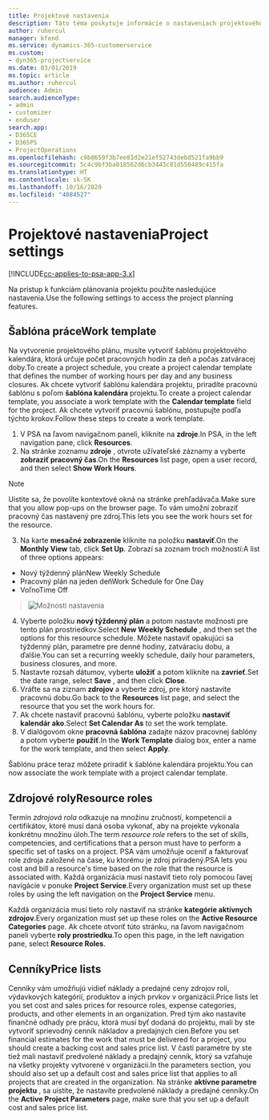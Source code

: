 ```yaml
---
title: Projektové nastavenia
description: Táto téma poskytuje informácie o nastaveniach projektového manažmentu.
author: ruhercul
manager: kfend
ms.service: dynamics-365-customerservice
ms.custom:
- dyn365-projectservice
ms.date: 03/01/2019
ms.topic: article
ms.author: ruhercul
audience: Admin
search.audienceType:
- admin
- customizer
- enduser
search.app:
- D365CE
- D365PS
- ProjectOperations
ms.openlocfilehash: c9b8659f3b7ee81d2e21ef52743debd521fa9bb9
ms.sourcegitcommit: 5c4c9bf3ba018562d6cb3443c01d550489c415fa
ms.translationtype: HT
ms.contentlocale: sk-SK
ms.lasthandoff: 10/16/2020
ms.locfileid: "4084527"
---
```

# <a name="project-settings"></a><span data-ttu-id="01fcd-103">Projektové nastavenia</span><span class="sxs-lookup"><span data-stu-id="01fcd-103">Project settings</span></span>

[!INCLUDE[cc-applies-to-psa-app-3.x](../includes/cc-applies-to-psa-app-3x.md)]

<span data-ttu-id="01fcd-104">Na prístup k funkciám plánovania projektu použite nasledujúce nastavenia.</span><span class="sxs-lookup"><span data-stu-id="01fcd-104">Use the following settings to access the project planning features.</span></span>

## <a name="work-template"></a><span data-ttu-id="01fcd-105">Šablóna práce</span><span class="sxs-lookup"><span data-stu-id="01fcd-105">Work template</span></span>

<span data-ttu-id="01fcd-106">Na vytvorenie projektového plánu, musíte vytvoriť šablónu projektového kalendára, ktorá určuje počet pracovných hodín za deň a počas zatváracej doby.</span><span class="sxs-lookup"><span data-stu-id="01fcd-106">To create a project schedule, you create a project calendar template that defines the number of working hours per day and any business closures.</span></span> <span data-ttu-id="01fcd-107">Ak chcete vytvoriť šablónu kalendára projektu, priradíte pracovnú šablónu s poľom **šablóna kalendára** projektu.</span><span class="sxs-lookup"><span data-stu-id="01fcd-107">To create a project calendar template, you associate a work template with the **Calendar template** field for the project.</span></span> <span data-ttu-id="01fcd-108">Ak chcete vytvoriť pracovnú šablónu, postupujte podľa týchto krokov.</span><span class="sxs-lookup"><span data-stu-id="01fcd-108">Follow these steps to create a work template.</span></span>

1. <span data-ttu-id="01fcd-109">V PSA na ľavom navigačnom paneli, kliknite na **zdroje**.</span><span class="sxs-lookup"><span data-stu-id="01fcd-109">In PSA, in the left navigation pane, click **Resources**.</span></span> 
2. <span data-ttu-id="01fcd-110">Na stránke zoznamu **zdroje** , otvrote užívateľské záznamy a vyberte **zobraziť pracovný čas**.</span><span class="sxs-lookup"><span data-stu-id="01fcd-110">On the **Resources** list page, open a user record, and then select **Show Work Hours**.</span></span>

  > [!NOTE]
  > <span data-ttu-id="01fcd-111">Uistite sa, že povolíte kontextové okná na stránke prehľadávača.</span><span class="sxs-lookup"><span data-stu-id="01fcd-111">Make sure that you allow pop-ups on the browser page.</span></span> <span data-ttu-id="01fcd-112">To vám umožní zobraziť pracovný čas nastavený pre zdroj.</span><span class="sxs-lookup"><span data-stu-id="01fcd-112">This lets you see the work hours set for the resource.</span></span>
  
3. <span data-ttu-id="01fcd-113">Na karte **mesačné zobrazenie** kliknite na položku **nastaviť**.</span><span class="sxs-lookup"><span data-stu-id="01fcd-113">On the **Monthly View** tab, click **Set Up**.</span></span> <span data-ttu-id="01fcd-114">Zobrazí sa zoznam troch možností:</span><span class="sxs-lookup"><span data-stu-id="01fcd-114">A list of three options appears:</span></span> 

  - <span data-ttu-id="01fcd-115">Nový týždenný plán</span><span class="sxs-lookup"><span data-stu-id="01fcd-115">New Weekly Schedule</span></span>
  - <span data-ttu-id="01fcd-116">Pracovný plán na jeden deň</span><span class="sxs-lookup"><span data-stu-id="01fcd-116">Work Schedule for One Day</span></span>
  - <span data-ttu-id="01fcd-117">Voľno</span><span class="sxs-lookup"><span data-stu-id="01fcd-117">Time Off</span></span>

> ![Možnosti nastavenia](media/project-13.png)

4. <span data-ttu-id="01fcd-119">Vyberte položku **nový týždenný plán** a potom nastavte možnosti pre tento plán prostriedkov.</span><span class="sxs-lookup"><span data-stu-id="01fcd-119">Select **New Weekly Schedule** , and then set the options for this resource schedule.</span></span> <span data-ttu-id="01fcd-120">Môžete nastaviť opakujúci sa týždenný plán, parametre pre denné hodiny, zatváraciu dobu, a ďalšie.</span><span class="sxs-lookup"><span data-stu-id="01fcd-120">You can set a recurring weekly schedule, daily hour parameters, business closures, and more.</span></span>
5. <span data-ttu-id="01fcd-121">Nastavte rozsah dátumov, vyberte **uložiť** a potom kliknite na **zavrieť**.</span><span class="sxs-lookup"><span data-stu-id="01fcd-121">Set the date range, select **Save** , and then click **Close**.</span></span> 
6. <span data-ttu-id="01fcd-122">Vráťte sa na ziznam **zdrojov** a vyberte zdroj, pre ktorý nastavíte pracovnú dobu.</span><span class="sxs-lookup"><span data-stu-id="01fcd-122">Go back to the **Resources** list page, and select the resource that you set the work hours for.</span></span> 
7. <span data-ttu-id="01fcd-123">Ak chcete nastaviť pracovnú šablónu, vyberte položku **nastaviť kalendár ako**.</span><span class="sxs-lookup"><span data-stu-id="01fcd-123">Select **Set Calendar As** to set the work template.</span></span> 
8. <span data-ttu-id="01fcd-124">V dialógovom okne **pracovná šablóna** zadajte názov pracovnej šablóny a potom vyberte **použiť**.</span><span class="sxs-lookup"><span data-stu-id="01fcd-124">In the **Work Template** dialog box, enter a name for the work template, and then select **Apply**.</span></span> 

<span data-ttu-id="01fcd-125">Šablónu práce teraz môžete priradiť k šablóne kalendára projektu.</span><span class="sxs-lookup"><span data-stu-id="01fcd-125">You can now associate the work template with a project calendar template.</span></span>

## <a name="resource-roles"></a><span data-ttu-id="01fcd-126">Zdrojové roly</span><span class="sxs-lookup"><span data-stu-id="01fcd-126">Resource roles</span></span>

<span data-ttu-id="01fcd-127">Termín *zdrojová rola* odkazuje na množinu zručností, kompetencií a certifikátov, ktoré musí daná osoba vykonať, aby na projekte vykonala konkrétnu množinu úloh.</span><span class="sxs-lookup"><span data-stu-id="01fcd-127">The term *resource role* refers to the set of skills, competencies, and certifications that a person must have to perform a specific set of tasks on a project.</span></span> <span data-ttu-id="01fcd-128">PSA vám umožňuje oceniť a fakturovať role zdroja založené na čase, ku ktorému je zdroj priradený.</span><span class="sxs-lookup"><span data-stu-id="01fcd-128">PSA lets you cost and bill a resource's time based on the role that the resource is associated with.</span></span> <span data-ttu-id="01fcd-129">Každá organizácia musí nastaviť tieto roly pomocou ľavej navigácie v ponuke **Project Service**.</span><span class="sxs-lookup"><span data-stu-id="01fcd-129">Every organization must set up these roles by using the left navigation on the **Project Service** menu.</span></span>

<span data-ttu-id="01fcd-130">Každá organizácia musí tieto roly nastaviť na stránke **kategórie aktívnych zdrojov**.</span><span class="sxs-lookup"><span data-stu-id="01fcd-130">Every organization must set up these roles on the **Active Resource Categories** page.</span></span> <span data-ttu-id="01fcd-131">Ak chcete otvoriť túto stránku, na ľavom navigačnom paneli vyberte **roly prostriedku**.</span><span class="sxs-lookup"><span data-stu-id="01fcd-131">To open this page, in the left navigation pane, select **Resource Roles**.</span></span>

## <a name="price-lists"></a><span data-ttu-id="01fcd-132">Cenníky</span><span class="sxs-lookup"><span data-stu-id="01fcd-132">Price lists</span></span>

<span data-ttu-id="01fcd-133">Cenníky vám umožňujú vidieť náklady a predajné ceny zdrojov rolí, výdavkových kategórií, produktov a iných prvkov v organizácii.</span><span class="sxs-lookup"><span data-stu-id="01fcd-133">Price lists let you set cost and sales prices for resource roles, expense categories, products, and other elements in an organization.</span></span> <span data-ttu-id="01fcd-134">Pred tým ako nastavíte finančné odhady pre prácu, ktorá musí byť dodaná do projektu, mali by ste vytvoriť sprievodný cenník nákladov a predajných cien.</span><span class="sxs-lookup"><span data-stu-id="01fcd-134">Before you set financial estimates for the work that must be delivered for a project, you should create a backing cost and sales price list.</span></span> <span data-ttu-id="01fcd-135">V časti parametre by ste tiež mali nastaviť predvolené náklady a predajný cenník, ktorý sa vzťahuje na všetky projekty vytvorené v organizácii.</span><span class="sxs-lookup"><span data-stu-id="01fcd-135">In the parameters section, you should also set up a default cost and sales price list that applies to all projects that are created in the organization.</span></span> <span data-ttu-id="01fcd-136">Na stránke **aktívne parametre projektu** , sa uistite, že nastavíte predvolené náklady a predajné cenníky.</span><span class="sxs-lookup"><span data-stu-id="01fcd-136">On the **Active Project Parameters** page, make sure that you set up a default cost and sales price list.</span></span>
